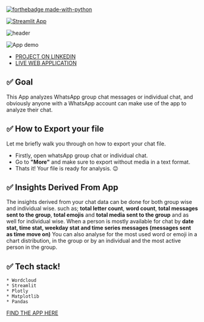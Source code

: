 [![forthebadge made-with-python](http://ForTheBadge.com/images/badges/made-with-python.svg)](https://www.python.org/)


[![Streamlit App](https://static.streamlit.io/badges/streamlit_badge_black_white.svg)](https://share.streamlit.io/gift-ojeabulu/whatsapchat-analyzer-app/app.py)

![header](https://capsule-render.vercel.app/api?type=wave&color=gradient&height=300&section=header&text=WhatsAppChat%20Analyzer&fontSize=60)


![App demo](https://github.com/judeleonard/WhatsapChat-Analyzer-App/blob/master/Demo/ezgif.com-video-to-gif.gif)
* [PROJECT ON LINKEDIN](https://www.linkedin.com/posts/gift-ojabu_covid19awareness-webappdevelopment-datascience-activity-6762296972004073473-cz47)
* [LIVE WEB APPLICATION](https://share.streamlit.io/gift-ojeabulu/whatsapchat-analyzer-app/app.py)



## ✅ Goal
This App analyzes WhatsApp group chat messages or individual chat, and obviously anyone with a WhatsApp account
can make use of the app to analyze their chat.


## ✅ How to Export your file
Let me briefly walk you through on how to export your chat file. 
- Firstly, open whatsApp group chat or individual chat. 
- Go to __"More"__ and make sure to export without media in a text format. 
- Thats it! Your file is ready for analysis. :wink:

## ✅ Insights Derived From App
The insights derived from your chat data can be done for both group wise and individual wise. such as; __total letter count__, __word count__, 
__total messages sent to the group__, __total emojis__ and __total media sent to the group__ and as well for individual wise.
When a person is mostly available for chat by __date stat, time stat, weekday stat and time series messages (messages sent as time move on)__
You can also analyse for the most used word or emoji in a chart distribution, in the group or by an individual and the most active person in the group.

## ✅ Tech stack!
	* Wordcloud
    * Streamlit
    * Plotly
    * Matplotlib
    * Pandas

[FIND THE APP HERE](https://share.streamlit.io/gift-ojeabulu/whatsapchat-analyzer-app/app.py)
